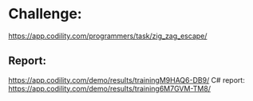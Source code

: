﻿# Challenge: 
https://app.codility.com/programmers/task/zig_zag_escape/

## Report:
https://app.codility.com/demo/results/trainingM9HAQ6-DB9/
    C# report: https://app.codility.com/demo/results/training6M7GVM-TM8/